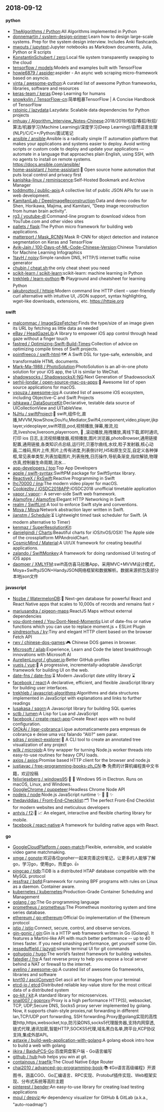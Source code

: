 ## 2018-09-12

#### python
* [TheAlgorithms / Python](https://github.com/TheAlgorithms/Python):All Algorithms implemented in Python
* [donnemartin / system-design-primer](https://github.com/donnemartin/system-design-primer):Learn how to design large-scale systems. Prep for the system design interview. Includes Anki flashcards.
* [mwouts / jupytext](https://github.com/mwouts/jupytext):Jupyter notebooks as Markdown documents, Julia, Python or R scripts
* [KonstantinSchubert / zero](https://github.com/KonstantinSchubert/zero):Local file system transparently swapping to the cloud
* [tensorflow / models](https://github.com/tensorflow/models):Models and examples built with TensorFlow
* [howie6879 / aspider](https://github.com/howie6879/aspider):aspider - An async web scraping micro-framework based on asyncio.
* [vinta / awesome-python](https://github.com/vinta/awesome-python):A curated list of awesome Python frameworks, libraries, software and resources
* [keras-team / keras](https://github.com/keras-team/keras):Deep Learning for humans
* [snowkylin / TensorFlow-cn](https://github.com/snowkylin/TensorFlow-cn):简单粗暴TensorFlow | A Concise Handbook of TensorFlow
* [rstojnic / lazydata](https://github.com/rstojnic/lazydata):Lazydata: Scalable data dependencies for Python projects
* [imhuay / Algorithm_Interview_Notes-Chinese](https://github.com/imhuay/Algorithm_Interview_Notes-Chinese):2018/2019/校招/春招/秋招/算法/机器学习(Machine Learning)/深度学习(Deep Learning)/自然语言处理(NLP)/C/C++/Python/面试笔记
* [ansible / ansible](https://github.com/ansible/ansible):Ansible is a radically simple IT automation platform that makes your applications and systems easier to deploy. Avoid writing scripts or custom code to deploy and update your applications — automate in a language that approaches plain English, using SSH, with no agents to install on remote systems. https://docs.ansible.com/ansible/
* [home-assistant / home-assistant](https://github.com/home-assistant/home-assistant):🏡
Open source home automation that puts local control and privacy first
* [kanishka-linux / reminiscence](https://github.com/kanishka-linux/reminiscence):Self-Hosted Bookmark and Archive Manager
* [toddmotto / public-apis](https://github.com/toddmotto/public-apis):A collective list of public JSON APIs for use in web development.
* [KamitaniLab / DeepImageReconstruction](https://github.com/KamitaniLab/DeepImageReconstruction):Data and demo codes for Shen, Horikawa, Majima, and Kamitani, "Deep image reconstruction from human brain activity".
* [rg3 / youtube-dl](https://github.com/rg3/youtube-dl):Command-line program to download videos from YouTube.com and other video sites
* [pallets / flask](https://github.com/pallets/flask):The Python micro framework for building web applications.
* [matterport / Mask_RCNN](https://github.com/matterport/Mask_RCNN):Mask R-CNN for object detection and instance segmentation on Keras and TensorFlow
* [Avik-Jain / 100-Days-of-ML-Code-Chinese-Version](https://github.com/Avik-Jain/100-Days-of-ML-Code-Chinese-Version):Chinese Translation for Machine Learning Infographics
* [1tayH / noisy](https://github.com/1tayH/noisy):Simple random DNS, HTTP/S internet traffic noise generator
* [chubin / cheat.sh](https://github.com/chubin/cheat.sh):the only cheat sheet you need
* [scikit-learn / scikit-learn](https://github.com/scikit-learn/scikit-learn):scikit-learn: machine learning in Python
* [trekhleb / learn-python](https://github.com/trekhleb/learn-python):📚
Playground and cheatsheet for learning Python
* [jakubroztocil / httpie](https://github.com/jakubroztocil/httpie):Modern command line HTTP client – user-friendly curl alternative with intuitive UI, JSON support, syntax highlighting, wget-like downloads, extensions, etc. https://httpie.org

#### swift
* [malcommac / ImageSizeFetcher](https://github.com/malcommac/ImageSizeFetcher):Finds the type/size of an image given its URL by fetching as little data as needed
* [eBay / HeadGazeLib](https://github.com/eBay/HeadGazeLib):A library to empower iOS app control through head gaze without a finger touch
* [fastred / Optimizing-Swift-Build-Times](https://github.com/fastred/Optimizing-Swift-Build-Times):Collection of advice on optimizing compile times of Swift projects.
* [pointfreeco / swift-html](https://github.com/pointfreeco/swift-html):🗺
A Swift DSL for type-safe, extensible, and transformable HTML documents.
* [Mark-Ma-1988 / PhotoSolution](https://github.com/Mark-Ma-1988/PhotoSolution):PhotoSolution is an all-in-one photo solution for your iOS app, the UI is similar to WeChat.
* [shadowsocks / ShadowsocksX-NG](https://github.com/shadowsocks/ShadowsocksX-NG):Next Generation of ShadowsocksX
* [serhii-londar / open-source-mac-os-apps](https://github.com/serhii-londar/open-source-mac-os-apps):🚀
Awesome list of open source applications for macOS.
* [vsouza / awesome-ios](https://github.com/vsouza/awesome-ios):A curated list of awesome iOS ecosystem, including Objective-C and Swift Projects
* [ishkawa / DataSourceKit](https://github.com/ishkawa/DataSourceKit):Declarative, testable data source of UICollectionView and UITableView.
* [NJHu / swiftProject](https://github.com/NJHu/swiftProject):🌲
swift,组件化,直播,MVVM,NowShow,DouYu,Mediator,Swift4,component,video,player,ijkplayer,videoplayer,swift项目,pod,视频播放,弹幕,推流,拉流,liveshow,liveroom,playerroom,
📝
,滚动播放,拖拽播放,离线下载,即时通讯,打印 ios 日志,主流视频播放器,视频播放,图片浏览器,photoBrowser,通用链接配置,通用链接,各类知识点总结,运行时,贝塞尔曲线,水纹,粒子发射器,核心动画,二维码,照片上传,照片上传有进度,列表倒计时,H5和原生交互,自定义各种弹框,常见表单类型,列表加载图片,列表拖拽,日历操作,导航条渐变,指纹解锁,物理仿真,控制器生命周期,流水…
* [app-developers / top](https://github.com/app-developers/top):Top App Developers
* [apple / swift-syntax](https://github.com/apple/swift-syntax):SwiftPM package for SwiftSyntax library.
* [ReactiveX / RxSwift](https://github.com/ReactiveX/RxSwift):Reactive Programming in Swift
* [lhc70000 / iina](https://github.com/lhc70000/iina):The modern video player for macOS.
* [Cookiezby / iOSDC2018APP](https://github.com/Cookiezby/iOSDC2018APP):iOSDC2018 unofficial timetable application
* [vapor / vapor](https://github.com/vapor/vapor):💧
A server-side Swift web framework.
* [Alamofire / Alamofire](https://github.com/Alamofire/Alamofire):Elegant HTTP Networking in Swift
* [realm / SwiftLint](https://github.com/realm/SwiftLint):A tool to enforce Swift style and conventions.
* [Moya / Moya](https://github.com/Moya/Moya):Network abstraction layer written in Swift.
* [jianstm / Schedule](https://github.com/jianstm/Schedule):⏳
Lightweight timed task scheduler for Swift. (A modern alternative to Timer)
* [kenmaz / SuperResolutionKit](https://github.com/kenmaz/SuperResolutionKit):
* [danielgindi / Charts](https://github.com/danielgindi/Charts):Beautiful charts for iOS/tvOS/OSX! The Apple side of the crossplatform MPAndroidChart.
* [CosmicMind / Material](https://github.com/CosmicMind/Material):A UI/UX framework for creating beautiful applications.
* [zalando / SwiftMonkey](https://github.com/zalando/SwiftMonkey):A framework for doing randomised UI testing of iOS apps
* [daomoer / XMLYFM](https://github.com/daomoer/XMLYFM):swift高仿喜马拉雅App，采用MVC+MVVM设计模式，Moya+SwiftyJSON+HandyJSON网络框架和数据解析。数据来源抓包及部分本地json文件

#### javascript
* [Nozbe / WatermelonDB](https://github.com/Nozbe/WatermelonDB):🍉
Next-gen database for powerful React and React Native apps that scales to 10,000s of records and remains fast
⚡️
* [mariusandra / pigeon-maps](https://github.com/mariusandra/pigeon-maps):ReactJS Maps without external dependencies
* [you-dont-need / You-Dont-Need-Momentjs](https://github.com/you-dont-need/You-Dont-Need-Momentjs):List of date-fns or native functions which you can use to replace moment.js + ESLint Plugin
* [sindresorhus / ky](https://github.com/sindresorhus/ky):Tiny and elegant HTTP client based on the browser Fetch API
* [rwv / chinese-dos-games](https://github.com/rwv/chinese-dos-games):🎮
Chinese DOS games in browser.
* [Microsoft / ailab](https://github.com/Microsoft/ailab):Experience, Learn and Code the latest breakthrough innovations with Microsoft AI
* [AurelienLourot / ghuser.io](https://github.com/AurelienLourot/ghuser.io):Better GitHub profiles
* [vuejs / vue](https://github.com/vuejs/vue):🖖
A progressive, incrementally-adoptable JavaScript framework for building UI on the web.
* [date-fns / date-fns](https://github.com/date-fns/date-fns):⏳
Modern JavaScript date utility library
⌛️
* [facebook / react](https://github.com/facebook/react):A declarative, efficient, and flexible JavaScript library for building user interfaces.
* [trekhleb / javascript-algorithms](https://github.com/trekhleb/javascript-algorithms):Algorithms and data structures implemented in JavaScript with explanations and links to further readings
* [lusakasa / sqorn](https://github.com/lusakasa/sqorn):A Javascript library for building SQL queries
* [sctb / lumen](https://github.com/sctb/lumen):A Lisp for Lua and JavaScript
* [facebook / create-react-app](https://github.com/facebook/create-react-app):Create React apps with no build configuration.
* [GtOkAi / ligar-cobranca](https://github.com/GtOkAi/ligar-cobranca):Ligue automaticamente para empresas de cobrança e deixe uma voz falando "Alô?" sem parar.
* [sdras / project-explorer](https://github.com/sdras/project-explorer):🎋
A CLI tool to create an annotated tree visualization of any project
* [wilk / microjob](https://github.com/wilk/microjob):A tiny wrapper for turning Node.js worker threads into easy-to-use routines for heavy CPU loads.
* [axios / axios](https://github.com/axios/axios):Promise based HTTP client for the browser and node.js
* [justjavac / free-programming-books-zh_CN](https://github.com/justjavac/free-programming-books-zh_CN):📚
免费的计算机编程类中文书籍，欢迎投稿
* [felixrieseberg / windows95](https://github.com/felixrieseberg/windows95):💩
🚀
Windows 95 in Electron. Runs on macOS, Linux, and Windows.
* [GoogleChrome / puppeteer](https://github.com/GoogleChrome/puppeteer):Headless Chrome Node API
* [nodejs / node](https://github.com/nodejs/node):Node.js JavaScript runtime
✨
🐢
🚀
✨
* [thedaviddias / Front-End-Checklist](https://github.com/thedaviddias/Front-End-Checklist):🗂
The perfect Front-End Checklist for modern websites and meticulous developers
* [antvis / f2](https://github.com/antvis/f2):📱
📈
An elegant, interactive and flexible charting library for mobile.
* [facebook / react-native](https://github.com/facebook/react-native):A framework for building native apps with React.

#### go
* [GoogleCloudPlatform / open-match](https://github.com/GoogleCloudPlatform/open-match):Flexible, extensible, and scalable video game matchmaking.
* [xmge / gonote](https://github.com/xmge/gonote):欢迎各位gopher一起来完善这份笔记，让更多的人能够了解go，学习go，使用go，热爱go.
👍
* [pingcap / tidb](https://github.com/pingcap/tidb):TiDB is a distributed HTAP database compatible with the MySQL protocol
* [jessfraz / bpfd](https://github.com/jessfraz/bpfd):Framework for running BPF programs with rules on Linux as a daemon. Container aware.
* [kubernetes / kubernetes](https://github.com/kubernetes/kubernetes):Production-Grade Container Scheduling and Management
* [golang / go](https://github.com/golang/go):The Go programming language
* [prometheus / prometheus](https://github.com/prometheus/prometheus):The Prometheus monitoring system and time series database.
* [ethereum / go-ethereum](https://github.com/ethereum/go-ethereum):Official Go implementation of the Ethereum protocol
* [istio / istio](https://github.com/istio/istio):Connect, secure, control, and observe services.
* [gin-gonic / gin](https://github.com/gin-gonic/gin):Gin is a HTTP web framework written in Go (Golang). It features a Martini-like API with much better performance -- up to 40 times faster. If you need smashing performance, get yourself some Gin.
* [jesseduffield / lazygit](https://github.com/jesseduffield/lazygit):simple terminal UI for git commands
* [gohugoio / hugo](https://github.com/gohugoio/hugo):The world’s fastest framework for building websites.
* [fatedier / frp](https://github.com/fatedier/frp):A fast reverse proxy to help you expose a local server behind a NAT or firewall to the internet.
* [avelino / awesome-go](https://github.com/avelino/awesome-go):A curated list of awesome Go frameworks, libraries and software
* [knrt10 / asciiConvert](https://github.com/knrt10/asciiConvert):Get ascii art for images from your terminal
* [etcd-io / etcd](https://github.com/etcd-io/etcd):Distributed reliable key-value store for the most critical data of a distributed system
* [go-kit / kit](https://github.com/go-kit/kit):A standard library for microservices.
* [snail007 / goproxy](https://github.com/snail007/goproxy):Proxy is a high performance HTTP(S), websocket, TCP, UDP,Secure DNS, Socks5 proxy server implemented by golang. Now, it supports chain-style proxies,nat forwarding in different lan,TCP/UDP port forwarding, SSH forwarding.Proxy是golang实现的高性能http,https,websocket,tcp,防污染DNS,socks5代理服务器,支持内网穿透,链式代理,通讯加密,智能HTTP,SOCKS5代理,域名黑白名单,跨平台,KCP协议支持,集成外部API。
* [astaxie / build-web-application-with-golang](https://github.com/astaxie/build-web-application-with-golang):A golang ebook intro how to build a web with golang
* [iikira / BaiduPCS-Go](https://github.com/iikira/BaiduPCS-Go):百度网盘客户端 - Go语言编写
* [github / hub](https://github.com/github/hub):hub helps you win at git.
* [containous / traefik](https://github.com/containous/traefik):The Cloud Native Edge Router
* [chai2010 / advanced-go-programming-book](https://github.com/chai2010/advanced-go-programming-book):📚
《Go语言高级编程》开源图书，涵盖CGO、Go汇编语言、RPC实现、Protobuf插件实现、Web框架实现、分布式系统等高阶主题
* [pinterest / bender](https://github.com/pinterest/bender):An easy-to-use library for creating load testing applications
* [moul / depviz](https://github.com/moul/depviz):👓
dependency visualizer for GitHub & GitLab (a.k.a., "auto-roadmap")
